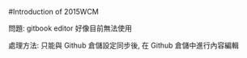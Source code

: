 #Introduction of 2015WCM

問題: gitbook editor 好像目前無法使用

處理方法: 只能與 Github 倉儲設定同步後, 在 Github 倉儲中進行內容編輯
